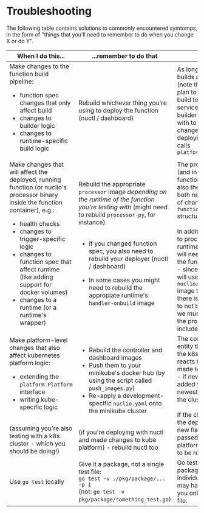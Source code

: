 # Troubleshooting
The following table contains solutions to commonly encountered symtomps, in the form of "things that you'll need to remember to do when you change X or do Y".

| When I do this... | ...remember to do that | Why? |
|-|-|-|
| Make changes to the function build pipeline:<br><ul><li>function spec changes that only affect build</li><li>changes to builder logic</li><li>changes to runtime-specific build logic</li></ul> | Rebuild whichever thing you're using to deploy the function (nuctl / dashboard) | As long as function builds are done locally (note there's a future plan to move function build to a builder service!) - we need the builder we're working with to be aware of any change in logic. If we're deploying with nuctl, it calls `platform.BuildFunction` |
| Make changes that will affect the deployed, running function (or nuclio's processor binary inside the function container), e.g.:<br><ul><li>health checks</li><li>changes to trigger-specific logic</li><li>changes to function spec that affect runtime (like adding support for docker volumes)</li><li>changes to a runtime (or a runtime's wrapper)</li></ul> | Rebuild the appropriate `processor` image _depending on the runtime of the function you're testing with_ (might need to rebuild `processor-py`, for instance)<br><br><ul><li>If you changed function spec, you also need to rebuild your deployer (nuctl / dashboard)</li></ul><ul><li>In some cases you might need to rebuild the appropiate runtime's `handler-onbuild` image</li></ul> | The processor binary (and in the case of function spec changes, also the deploying tool) both need to be aware of changes to `functionconfig` structure.<br><br>In addition, any change to processor code or runtime-specific code will need to run inside the function container - since function builds will use the existing `nuclio/processor` image to start from (if there is one built). For it to not be out-of-date, we must rebuild it for the processor binary to include our changes |
| Make platform-level changes that also affect kubernetes platform logic:<br><ul><li>extending the `platform.Platform` interface</li><li>writing kube-specific logic</li></ul><br>(assuming you're also testing with a k8s cluster - which you should be doing!) | <ul><li>Rebuild the controller and dashboard images</li><li>Push them to your minikube's docker hub (by using the script called `push_images.py`)</li><li>Re-apply a development-specific `nuclio.yaml` onto the minikube cluster</li></ul><br>(if you're deploying with nuctl and made changes to kube platform) - rebuild nuctl too | The controller is the entity that runs inside the k8s cluster and reacts to changes made to nuclio's CRDs - if new logic was added you need its newest version to run in the cluster.<br><br>If the changes affect the deployer too (i.e. new flag which is passed to kube platform), it also needs to be rebuilt. |
| Use `go test` locally | Give it a package, not a single test file:<br>`go test -v ./pkg/package/... -p 1`<br>(not: `go test -v pkg/package/something_test.go`) | Go test only accepts package names, not individual test files. You may have build errors if you only give it a test file. |
